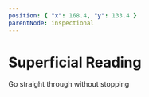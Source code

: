```yaml
---
position: { "x": 168.4, "y": 133.4 }
parentNode: inspectional
---
```


# Superficial Reading

Go straight through without stopping